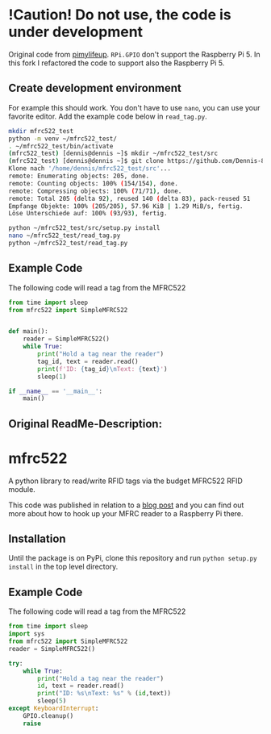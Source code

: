 !Caution! Do not use, the code is under development
====================================================

Original code from [pimylifeup](https://github.com/YudiNz/MFRC522-python-SimpleMFRC522).
`RPi.GPIO` don't support the Raspberry Pi 5. In this fork I refactored the code to support also the Raspberry Pi 5.

Create development environment
---------------------

For example this should work. You don't have to use `nano`, you can use your favorite editor. Add the example code below 
in `read_tag.py`.
```bash
mkdir mfrc522_test
python -m venv ~/mfrc522_test/
. ~/mfrc522_test/bin/activate
(mfrc522_test) [dennis@dennis ~]$ mkdir ~/mfrc522_test/src
(mfrc522_test) [dennis@dennis ~]$ git clone https://github.com/Dennis-89/MFRC522-python-SimpleMFRC522.git ~/mfrc522_test/src/
Klone nach '/home/dennis/mfrc522_test/src'...
remote: Enumerating objects: 205, done.
remote: Counting objects: 100% (154/154), done.
remote: Compressing objects: 100% (71/71), done.
remote: Total 205 (delta 92), reused 140 (delta 83), pack-reused 51
Empfange Objekte: 100% (205/205), 57.96 KiB | 1.29 MiB/s, fertig.
Löse Unterschiede auf: 100% (93/93), fertig.

python ~/mfrc522_test/src/setup.py install
nano ~/mfrc522_test/read_tag.py
python ~/mfrc522_test/read_tag.py
```

## Example Code

The following code will read a tag from the MFRC522

```python
from time import sleep
from mfrc522 import SimpleMFRC522


def main():
    reader = SimpleMFRC522()
    while True:
        print("Hold a tag near the reader")
        tag_id, text = reader.read()
        print(f'ID: {tag_id}\nText: {text}')
        sleep(1)

if __name__ == '__main__':
    main()
```

Original ReadMe-Description:
-----------------------------

# mfrc522

A python library to read/write RFID tags via the budget MFRC522 RFID module.

This code was published in relation to a [blog post](https://pimylifeup.com/raspberry-pi-rfid-rc522/) and you can find out more about how to hook up your MFRC reader to a Raspberry Pi there.

## Installation

Until the package is on PyPi, clone this repository and run `python setup.py install` in the top level directory.

## Example Code

The following code will read a tag from the MFRC522

```python
from time import sleep
import sys
from mfrc522 import SimpleMFRC522
reader = SimpleMFRC522()

try:
    while True:
        print("Hold a tag near the reader")
        id, text = reader.read()
        print("ID: %s\nText: %s" % (id,text))
        sleep(5)
except KeyboardInterrupt:
    GPIO.cleanup()
    raise
```
